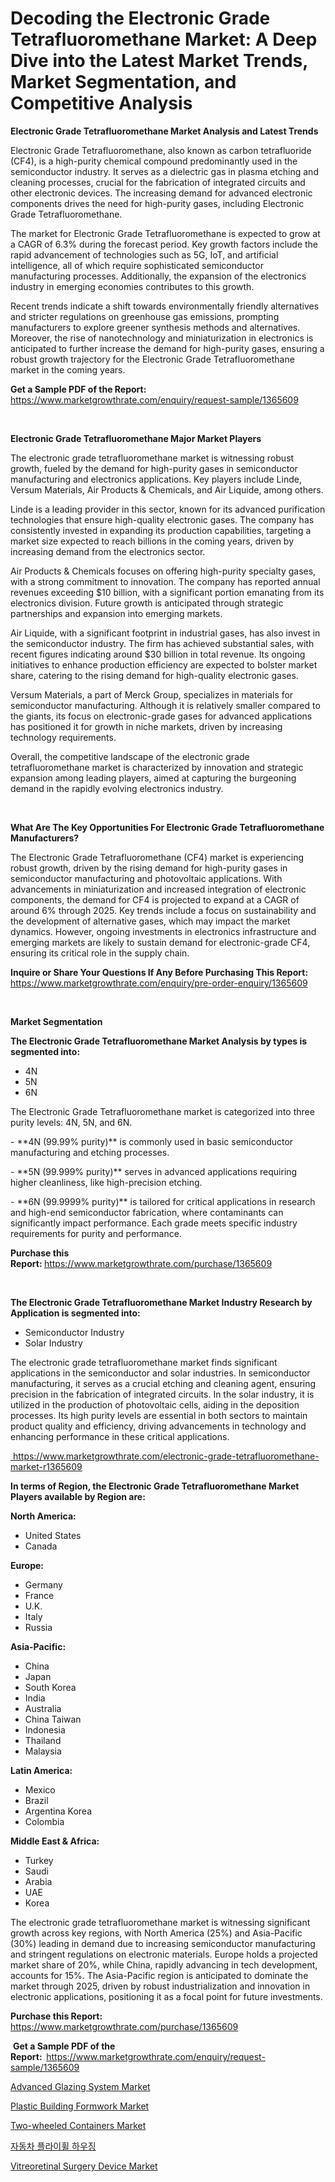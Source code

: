 <p><h1>Decoding the Electronic Grade Tetrafluoromethane Market: A Deep Dive into the Latest Market Trends, Market Segmentation, and Competitive Analysis</h1></p><p><strong>Electronic Grade Tetrafluoromethane Market Analysis and Latest Trends</strong></p>
<p><p>Electronic Grade Tetrafluoromethane, also known as carbon tetrafluoride (CF4), is a high-purity chemical compound predominantly used in the semiconductor industry. It serves as a dielectric gas in plasma etching and cleaning processes, crucial for the fabrication of integrated circuits and other electronic devices. The increasing demand for advanced electronic components drives the need for high-purity gases, including Electronic Grade Tetrafluoromethane.</p><p>The market for Electronic Grade Tetrafluoromethane is expected to grow at a CAGR of 6.3% during the forecast period. Key growth factors include the rapid advancement of technologies such as 5G, IoT, and artificial intelligence, all of which require sophisticated semiconductor manufacturing processes. Additionally, the expansion of the electronics industry in emerging economies contributes to this growth. </p><p>Recent trends indicate a shift towards environmentally friendly alternatives and stricter regulations on greenhouse gas emissions, prompting manufacturers to explore greener synthesis methods and alternatives. Moreover, the rise of nanotechnology and miniaturization in electronics is anticipated to further increase the demand for high-purity gases, ensuring a robust growth trajectory for the Electronic Grade Tetrafluoromethane market in the coming years.</p></p>
<p><strong>Get a Sample PDF of the Report:&nbsp;</strong> <a href="https://www.marketgrowthrate.com/enquiry/request-sample/1365609">https://www.marketgrowthrate.com/enquiry/request-sample/1365609</a></p>
<p>&nbsp;</p>
<p><strong>Electronic Grade Tetrafluoromethane Major Market Players</strong></p>
<p><p>The electronic grade tetrafluoromethane market is witnessing robust growth, fueled by the demand for high-purity gases in semiconductor manufacturing and electronics applications. Key players include Linde, Versum Materials, Air Products & Chemicals, and Air Liquide, among others.</p><p>Linde is a leading provider in this sector, known for its advanced purification technologies that ensure high-quality electronic gases. The company has consistently invested in expanding its production capabilities, targeting a market size expected to reach billions in the coming years, driven by increasing demand from the electronics sector.</p><p>Air Products & Chemicals focuses on offering high-purity specialty gases, with a strong commitment to innovation. The company has reported annual revenues exceeding $10 billion, with a significant portion emanating from its electronics division. Future growth is anticipated through strategic partnerships and expansion into emerging markets.</p><p>Air Liquide, with a significant footprint in industrial gases, has also invest in the semiconductor industry. The firm has achieved substantial sales, with recent figures indicating around $30 billion in total revenue. Its ongoing initiatives to enhance production efficiency are expected to bolster market share, catering to the rising demand for high-quality electronic gases.</p><p>Versum Materials, a part of Merck Group, specializes in materials for semiconductor manufacturing. Although it is relatively smaller compared to the giants, its focus on electronic-grade gases for advanced applications has positioned it for growth in niche markets, driven by increasing technology requirements.</p><p>Overall, the competitive landscape of the electronic grade tetrafluoromethane market is characterized by innovation and strategic expansion among leading players, aimed at capturing the burgeoning demand in the rapidly evolving electronics industry.</p></p>
<p>&nbsp;</p>
<p><strong>What Are The Key Opportunities For Electronic Grade Tetrafluoromethane Manufacturers?</strong></p>
<p><p>The Electronic Grade Tetrafluoromethane (CF4) market is experiencing robust growth, driven by the rising demand for high-purity gases in semiconductor manufacturing and photovoltaic applications. With advancements in miniaturization and increased integration of electronic components, the demand for CF4 is projected to expand at a CAGR of around 6% through 2025. Key trends include a focus on sustainability and the development of alternative gases, which may impact the market dynamics. However, ongoing investments in electronics infrastructure and emerging markets are likely to sustain demand for electronic-grade CF4, ensuring its critical role in the supply chain.</p></p>
<p><strong>Inquire or Share Your Questions If Any Before Purchasing This Report:</strong> <a href="https://www.marketgrowthrate.com/enquiry/pre-order-enquiry/1365609">https://www.marketgrowthrate.com/enquiry/pre-order-enquiry/1365609</a></p>
<p>&nbsp;</p>
<p><strong>Market Segmentation</strong></p>
<p><strong>The Electronic Grade Tetrafluoromethane Market Analysis by types is segmented into:</strong></p>
<p><ul><li>4N</li><li>5N</li><li>6N</li></ul></p>
<p><p>The Electronic Grade Tetrafluoromethane market is categorized into three purity levels: 4N, 5N, and 6N. </p><p>- **4N (99.99% purity)** is commonly used in basic semiconductor manufacturing and etching processes. </p><p>- **5N (99.999% purity)** serves in advanced applications requiring higher cleanliness, like high-precision etching. </p><p>- **6N (99.9999% purity)** is tailored for critical applications in research and high-end semiconductor fabrication, where contaminants can significantly impact performance. Each grade meets specific industry requirements for purity and performance.</p></p>
<p><strong>Purchase this Report:&nbsp;</strong><a href="https://www.marketgrowthrate.com/purchase/1365609">https://www.marketgrowthrate.com/purchase/1365609</a></p>
<p>&nbsp;</p>
<p><strong>The Electronic Grade Tetrafluoromethane Market Industry Research by Application is segmented into:</strong></p>
<p><ul><li>Semiconductor Industry</li><li>Solar Industry</li></ul></p>
<p><p>The electronic grade tetrafluoromethane market finds significant applications in the semiconductor and solar industries. In semiconductor manufacturing, it serves as a crucial etching and cleaning agent, ensuring precision in the fabrication of integrated circuits. In the solar industry, it is utilized in the production of photovoltaic cells, aiding in the deposition processes. Its high purity levels are essential in both sectors to maintain product quality and efficiency, driving advancements in technology and enhancing performance in these critical applications.</p></p>
<p><a href="https://www.marketgrowthrate.com/electronic-grade-tetrafluoromethane-market-r1365609">&nbsp;https://www.marketgrowthrate.com/electronic-grade-tetrafluoromethane-market-r1365609</a></p>
<p><strong>In terms of Region, the Electronic Grade Tetrafluoromethane Market Players available by Region are:</strong></p>
<p>
    <p> <strong> North America: </strong>
        <ul>
            <li>United States</li>
            <li>Canada</li>
        </ul>
        </p> 
    <p> <strong> Europe: </strong>
        <ul>
            <li>Germany</li>
            <li>France</li>
            <li>U.K.</li>
            <li>Italy</li>
            <li>Russia</li>
        </ul>
        </p> 
    <p> <strong> Asia-Pacific: </strong>
        <ul>
            <li>China</li>
            <li>Japan</li>
            <li>South Korea</li>
            <li>India</li>
            <li>Australia</li>
            <li>China Taiwan</li>
            <li>Indonesia</li>
            <li>Thailand</li>
            <li>Malaysia</li>
        </ul>
        </p> 
    <p> <strong> Latin America: </strong>
        <ul>
            <li>Mexico</li>
            <li>Brazil</li>
            <li>Argentina Korea</li>
            <li>Colombia</li>
        </ul>
        </p> 
    <p> <strong> Middle East & Africa: </strong>
        <ul>
            <li>Turkey</li>
            <li>Saudi</li>
            <li>Arabia</li>
            <li>UAE</li>
            <li>Korea</li>
        </ul>
    </p>
    </p>
<p><p>The electronic grade tetrafluoromethane market is witnessing significant growth across key regions, with North America (25%) and Asia-Pacific (30%) leading in demand due to increasing semiconductor manufacturing and stringent regulations on electronic materials. Europe holds a projected market share of 20%, while China, rapidly advancing in tech development, accounts for 15%. The Asia-Pacific region is anticipated to dominate the market through 2025, driven by robust industrialization and innovation in electronic applications, positioning it as a focal point for future investments.</p></p>
<p><strong>Purchase this Report: </strong><a href="https://www.marketgrowthrate.com/purchase/1365609">https://www.marketgrowthrate.com/purchase/1365609</a></p>
<p>&nbsp;<strong>Get a Sample PDF of the Report:&nbsp;&nbsp;</strong><a href="https://www.marketgrowthrate.com/enquiry/request-sample/1365609">https://www.marketgrowthrate.com/enquiry/request-sample/1365609</a></p>
<p><strong></strong></p>
<p><p><a href="https://www.linkedin.com/pulse/how-advanced-glazing-system-market-evolved-key-trends-regional-n3jze?trackingId=U50x9C58S7mKgM2TlpfcvA%3D%3D">Advanced Glazing System Market</a></p><p><a href="https://issuu.com/reportprime-2/docs/plastic-building-formwork-market-si_95387c06f7d914">Plastic Building Formwork Market</a></p><p><a href="https://github.com/mahnoor2003/Market-Research-Report-List-6/blob/main/two-wheeled-containers-market.md">Two-wheeled Containers Market</a></p><p><a href="https://medium.com/@pwhkjukf5/%EC%9E%90%EB%8F%99%EC%B0%A8-%ED%94%8C%EB%9D%BC%EC%9D%B4%ED%9C%A0-%ED%95%98%EC%9A%B0%EC%A7%95-%EC%8B%9C%EC%9E%A5-%EA%B8%80%EB%A1%9C%EB%B2%8C-%EB%B0%8F-%EC%A7%80%EC%97%AD-%EB%B6%84%EC%84%9D-%EC%A7%80%EC%97%AD-%EA%B5%AD%EA%B0%80-%EC%88%98%EC%A4%80-%EB%B6%84%EC%84%9D-%EB%B0%8F-%EA%B2%BD%EC%9F%81-%ED%99%98%EA%B2%BD%EC%97%90-%EC%A4%91%EC%A0%90-fcafe01f00b3?postPublishedType=repub">자동차 플라이휠 하우징</a></p><p><a href="https://www.linkedin.com/pulse/vitreoretinal-surgery-device-market-global-insights-regional-k1hie?trackingId=WeSfjxkkSHWDYOIcqchfXg%3D%3D">Vitreoretinal Surgery Device Market</a></p></p>